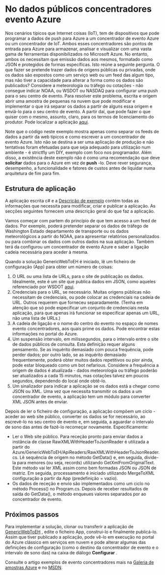 <properties
    pageTitle="No dados públicos para Azure evento concentradores | Microsoft Azure"
    description="Descrição geral dos controladores de evento importar a partir de exemplo de web"
    services="event-hubs"
    documentationCenter="na"
    authors="spyrossak"
    manager="timlt"
    editor=""/>

<tags 
    ms.service="event-hubs"
    ms.devlang="na"
    ms.topic="article"
    ms.tgt_pltfrm="na"
    ms.workload="na"
    ms.date="08/25/2016"
    ms.author="spyros;sethm" />

# <a name="pulling-public-data-into-azure-event-hubs"></a>No dados públicos concentradores evento Azure

Nos cenários típicos que Internet coisas (IoT), tem de dispositivos que pode programar a dados de push para Azure a um concentrador de evento Azure ou um concentrador de IoT. Ambos esses concentradores são pontos de entrada para Azure para armazenar, analisar e visualizar com uma vasta gama de ferramentas disponibilizados no Microsoft Azure. No entanto, ambos os necessitam que emissão dados aos mesmos, formatado como JSON e protegidos de formas específicas. Isto reúne a seguinte pergunta. O que fazer se pretende trazer dados de origens públicas ou privadas, onde os dados são expostos como um serviço web ou um feed das algum tipo, mas não tiver a capacidade para alterar a forma como os dados são publicados? Considere a meteorologia ou tráfego ou cotações - não consegue indicar NOAA, ou WSDOT ou NASDAQ para configurar uma push para o seu centro de evento. Para resolver este problema, escrita e origem abrir uma amostra de pequenas na nuvem que pode modificar e implementar o que irá separar os dados a partir de alguns essa origem e enviá-lo para o seu centro de evento. A partir daí, que pode fazer o que quiser com o mesmo, assunto, claro, para os termos de licenciamento do produtor. Pode localizar a aplicação [aqui](https://azure.microsoft.com/documentation/samples/event-hubs-dotnet-importfromweb/).

Note que o código neste exemplo mostra apenas como separar os feeds de dados a partir da web típicos e como escrever a um concentrador de evento Azure. Isto não se destina a ser uma aplicação de produção e não tentativas foram efetuadas para que seja adequado para utilização num ambiente - é strictfly um DIY, exemplo com foco nos programador. Além disso, a existência deste exemplo não é como uma recomendação que deve **solicitar** dados para o Azure em vez de **push** -lo. Deve rever segurança, desempenho, a funcionalidade e fatores de custos antes de liquidar numa arquitetura de fim para fim.

## <a name="application-structure"></a>Estrutura de aplicação

A aplicação escrita c# e a [Descrição de exemplo](https://azure.microsoft.com/documentation/samples/event-hubs-dotnet-importfromweb/) contém todas as informações que necessita para modificar, criar e publicar a aplicação. As secções seguintes fornecem uma descrição geral do que faz a aplicação.

Vamos começar com partem do princípio de que tem acesso a um feed de dados. Por exemplo, poderá pretender separar os dados de tráfego de Washington Estado departamento de transporte ou os dados meteorológicos a partir do NOAA, para apresentar relatórios personalizados ou para combinar os dados com outros dados na sua aplicação. Também terá da configurou um concentrador de evento Azure e saber a ligação cadeia necessária para aceder à mesma.

Quando a solução GenericWebToEH é iniciado, lê um ficheiro de configuração (App) para obter um número de coisas:

1. O URL ou uma lista de URLs, para o site de publicação os dados. Idealmente, este é um site que publica dados em JSON, como aqueles referenciado por WSDOT [aqui](http://www.wsdot.wa.gov/Traffic/api/). 
2. Credenciais para o URL, se necessário. Muitas origens públicas não necessitam de credenciais, ou pode colocar as credenciais na cadeia de URL. Outros requerem que forneceu separadamente. (Tenha em atenção que só pode especificar um conjunto de credenciais nesta aplicação, para que apenas irá funcionar se especificar apenas um URL, não uma lista de URLs.)
3. A cadeia de ligação e o nome do centro do evento no espaço de nomes evento concentradores, aos quais prime os dados. Pode encontrar estas informações no portal do Azure.
4. Um suspensão intervalo, em milissegundos, para o intervalo entre o site de dados públicos de consulta. Esta definição requer alguns pensamento. Se as inquérito demasiado com pouca frequência, pode perder dados; por outro lado, se as inquérito demasiado frequentemente, poderá obter muitos dados repetitivos ou pior ainda, pode estar bloqueado como um bot nefarious. Considere a frequência a origem de dados é atualizada - dados meteorologia ou tráfego poderão ser atualizados a cada 15 minutos, mas cotações talvez em poucos segundos, dependendo do local onde obtê-lo. 
5. Um sinalizador para indicar a aplicação se os dados está a chegar como JSON ou XML. Uma vez que necessita transmitir os dados a um concentrador de evento, a aplicação tem um módulo para converter XML JSON antes de enviar.

Depois de ler o ficheiro de configuração, a aplicação compõem um ciclo - aceder ao web site público, converter os dados se for necessário, ao escrevê-lo no seu centro de evento e, em seguida, a aguardar o intervalo de sono das antes de fazê-lo recomeçar novamente. Especificamente:

  * Ler o Web site público. Para receção pronto para enviar dados a instância de classe RawXMLWithHeaderToJsonReader é utilizada a partir do Azure/GenericWebToEH/ApiReaders/RawXMLWithHeaderToJsonReader.cs. Lê sequência de origem no método GetData() e, em seguida, divide-la para menores (ou seja, records) utilizando GetXmlFromOriginalText. 
  Este método vai ler XML assim como bem formadas JSON ou JSON de matriz. Em seguida, processamento é iniciado utilizando MergeToXML configuração a partir da App (predefinição = vazio).
  * Os dados de receção e envio são implementados como um ciclo no método Process() no Program.cs. 
  Depois de receber resultados de saída do GetData(), o método enqueues valores separados por ao concentrador de evento.

## <a name="next-steps"></a>Próximos passos

Para implementar a solução, clonar ou transferir a aplicação de [GenericWebToEH](https://azure.microsoft.com/documentation/samples/event-hubs-dotnet-importfromweb/) , edite o ficheiro App, construi-lo e finalmente publicá-lo. Assim que tiver publicado a aplicação, pode vê-lo em execução no portal do Azure clássico em serviços em nuvem e pode alterar algumas das definições de configuração (como o destino da concentrador de evento e o intervalo de sono das) na caixa de diálogo **Configurar** .

Consulte o artigo exemplos de evento concentradores mais na [Galeria de amostras Azure](https://azure.microsoft.com/documentation/samples/?service=event-hubs) e no [MSDN](https://code.msdn.microsoft.com/site/search?query=event%20hubs&f%5B0%5D.Value=event%20hubs&f%5B0%5D.Type=SearchText&ac=5).

